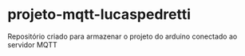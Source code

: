 # projeto-mqtt-lucaspedretti
Repositório criado para armazenar o projeto do arduino conectado ao servidor MQTT
